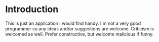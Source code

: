 # Introduction

This is just an application I would find handy. I'm not a very good programmer so any ideas and/or suggestions are welcome. Criticism is welcomed as well. Prefer constructive, but welcome malicious if funny.
